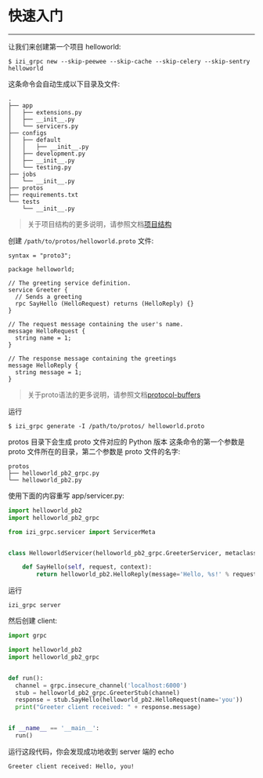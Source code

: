 # 快速入门

- - -

让我们来创建第一个项目 helloworld:

```
$ izi_grpc new --skip-peewee --skip-cache --skip-celery --skip-sentry helloworld
```

这条命令会自动生成以下目录及文件:
```
.
├── app
│   ├── extensions.py
│   ├── __init__.py
│   └── servicers.py
├── configs
│   ├── default
│   │   ├── __init__.py
│   ├── development.py
│   ├── __init__.py
│   └── testing.py
├── jobs
│   └── __init__.py
├── protos
├── requirements.txt
└── tests
    └── __init__.py
```

> 关于项目结构的更多说明，请参照文档[项目结构](structure)

创建 `/path/to/protos/helloworld.proto` 文件:

```
syntax = "proto3";

package helloworld;

// The greeting service definition.
service Greeter {
  // Sends a greeting
  rpc SayHello (HelloRequest) returns (HelloReply) {}
}

// The request message containing the user's name.
message HelloRequest {
  string name = 1;
}

// The response message containing the greetings
message HelloReply {
  string message = 1;
}
```

> 关于proto语法的更多说明，请参照文档[protocol-buffers](https://developers.google.com/protocol-buffers/docs/overview)

运行

```
$ izi_grpc generate -I /path/to/protos/ helloworld.proto
```

protos 目录下会生成 proto 文件对应的 Python 版本 这条命令的第一个参数是 proto 文件所在的目录，第二个参数是 proto 文件的名字:

```
protos
├── helloworld_pb2_grpc.py
└── helloworld_pb2.py
```

使用下面的内容重写 app/servicer.py:

```python
import helloworld_pb2
import helloworld_pb2_grpc

from izi_grpc.servicer import ServicerMeta


class HelloworldServicer(helloworld_pb2_grpc.GreeterServicer, metaclass=ServicerMeta):

    def SayHello(self, request, context):
        return helloworld_pb2.HelloReply(message='Hello, %s!' % request.name)
```

运行
```
izi_grpc server
```

然后创建 client:

```python
import grpc

import helloworld_pb2
import helloworld_pb2_grpc


def run():
  channel = grpc.insecure_channel('localhost:6000')
  stub = helloworld_pb2_grpc.GreeterStub(channel)
  response = stub.SayHello(helloworld_pb2.HelloRequest(name='you'))
  print("Greeter client received: " + response.message)


if __name__ == '__main__':
  run()
```

运行这段代码，你会发现成功地收到 server 端的 echo

```
Greeter client received: Hello, you!
```
